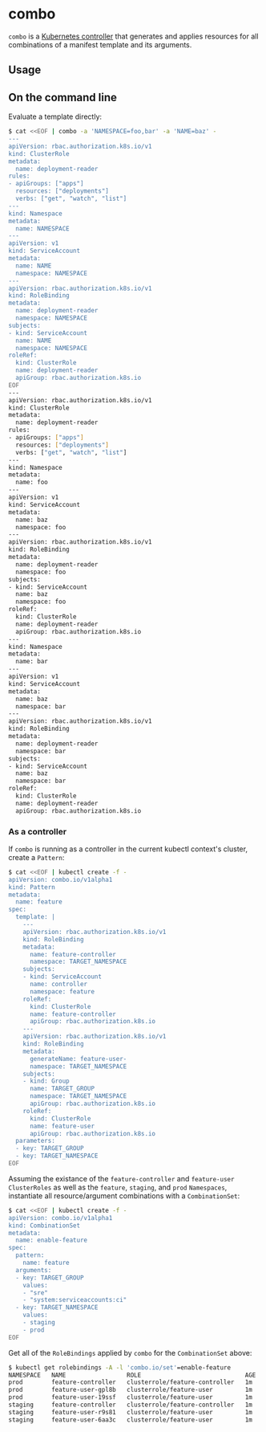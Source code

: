# combo

`combo` is a [Kubernetes controller](https://kubernetes.io/docs/concepts/architecture/controller/) that generates and applies resources for all combinations of a manifest template and its arguments.

## Usage

## On the command line

Evaluate a template directly:

```sh
$ cat <<EOF | combo -a 'NAMESPACE=foo,bar' -a 'NAME=baz' -
---
apiVersion: rbac.authorization.k8s.io/v1
kind: ClusterRole
metadata:
  name: deployment-reader
rules:
- apiGroups: ["apps"]
  resources: ["deployments"]
  verbs: ["get", "watch", "list"]
---
kind: Namespace
metadata:
  name: NAMESPACE
---
apiVersion: v1
kind: ServiceAccount
metadata:
  name: NAME
  namespace: NAMESPACE
---
apiVersion: rbac.authorization.k8s.io/v1
kind: RoleBinding
metadata:
  name: deployment-reader
  namespace: NAMESPACE
subjects:
- kind: ServiceAccount
  name: NAME
  namespace: NAMESPACE
roleRef:
  kind: ClusterRole
  name: deployment-reader
  apiGroup: rbac.authorization.k8s.io
EOF
---
apiVersion: rbac.authorization.k8s.io/v1
kind: ClusterRole
metadata:
  name: deployment-reader
rules:
- apiGroups: ["apps"]
  resources: ["deployments"]
  verbs: ["get", "watch", "list"]
---
kind: Namespace
metadata:
  name: foo
---
apiVersion: v1
kind: ServiceAccount
metadata:
  name: baz
  namespace: foo
---
apiVersion: rbac.authorization.k8s.io/v1
kind: RoleBinding
metadata:
  name: deployment-reader
  namespace: foo
subjects:
- kind: ServiceAccount
  name: baz
  namespace: foo
roleRef:
  kind: ClusterRole
  name: deployment-reader
  apiGroup: rbac.authorization.k8s.io
---
kind: Namespace
metadata:
  name: bar
---
apiVersion: v1
kind: ServiceAccount
metadata:
  name: baz
  namespace: bar
---
apiVersion: rbac.authorization.k8s.io/v1
kind: RoleBinding
metadata:
  name: deployment-reader
  namespace: bar
subjects:
- kind: ServiceAccount
  name: baz
  namespace: bar
roleRef:
  kind: ClusterRole
  name: deployment-reader
  apiGroup: rbac.authorization.k8s.io
```

### As a controller

If `combo` is running as a controller in the current kubectl context's cluster, create a `Pattern`:

```sh
$ cat <<EOF | kubectl create -f -
apiVersion: combo.io/v1alpha1
kind: Pattern
metadata:
  name: feature
spec:
  template: |
    ---
    apiVersion: rbac.authorization.k8s.io/v1
    kind: RoleBinding
    metadata:
      name: feature-controller
      namespace: TARGET_NAMESPACE
    subjects:
    - kind: ServiceAccount
      name: controller
      namespace: feature
    roleRef:
      kind: ClusterRole
      name: feature-controller
      apiGroup: rbac.authorization.k8s.io
    ---
    apiVersion: rbac.authorization.k8s.io/v1
    kind: RoleBinding
    metadata:
      generateName: feature-user-
      namespace: TARGET_NAMESPACE
    subjects:
    - kind: Group
      name: TARGET_GROUP
      namespace: TARGET_NAMESPACE
      apiGroup: rbac.authorization.k8s.io
    roleRef:
      kind: ClusterRole
      name: feature-user
      apiGroup: rbac.authorization.k8s.io
  parameters:
  - key: TARGET_GROUP
  - key: TARGET_NAMESPACE
EOF
```

Assuming the existance of the `feature-controller` and `feature-user` `ClusterRoles` as well as the `feature`, `staging`, and `prod` `Namespaces`, instantiate all resource/argument combinations with a `CombinationSet`:

```sh
$ cat <<EOF | kubectl create -f -
apiVersion: combo.io/v1alpha1
kind: CombinationSet
metadata:
  name: enable-feature
spec:
  pattern:
    name: feature
  arguments:
  - key: TARGET_GROUP
    values:
    - "sre"
    - "system:serviceaccounts:ci"
  - key: TARGET_NAMESPACE
    values:
    - staging
    - prod
EOF
```

Get all of the `RoleBindings` applied by `combo` for the `CombinationSet` above:

```sh
$ kubectl get rolebindings -A -l 'combo.io/set'=enable-feature
NAMESPACE   NAME                 ROLE                             AGE
prod        feature-controller   clusterrole/feature-controller   1m
prod        feature-user-gpl8b   clusterrole/feature-user         1m
prod        feature-user-19ssf   clusterrole/feature-user         1m
staging     feature-controller   clusterrole/feature-controller   1m
staging     feature-user-r9s81   clusterrole/feature-user         1m
staging     feature-user-6aa3c   clusterrole/feature-user         1m
```

